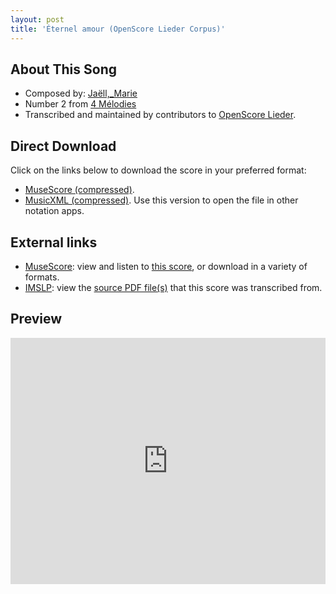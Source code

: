```yaml
---
layout: post
title: 'Éternel amour (OpenScore Lieder Corpus)'
---
```


## About This Song

- Composed by: [Jaëll,_Marie](https://fourscoreandmore.org/openscore/lieder/Jaëll,_Marie)
- Number 2 from [4 Mélodies](https://fourscoreandmore.org/openscore/lieder/Jaëll,_Marie/4_Mélodies)
- Transcribed and maintained by contributors to [OpenScore Lieder].

[OpenScore Lieder]: https://musescore.com/openscore-lieder-corpus

## Direct Download

Click on the links below to download the score in your preferred format:
- [MuseScore (compressed)](https://github.com/openscore/lieder/blob/main/scores/Jaëll,_Marie/4_Mélodies/2_Éternel_amour/lc5837811.mscz?raw=true).
- [MusicXML (compressed)](https://github.com/openscore/lieder/blob/main/scores/Jaëll,_Marie/4_Mélodies/2_Éternel_amour/lc5837811.mxl?raw=true). Use this version to open the file in other notation apps.

## External links

- [MuseScore]: view and listen to [this score][MuseScore], or download in a variety of formats.
- [IMSLP]: view the [source PDF file(s)][IMSLP] that this score was transcribed from.

[MuseScore]: https://musescore.com/score/5837811
[IMSLP]: https://imslp.org/wiki/Special:ReverseLookup/511349

## Preview

<iframe width="100%" height="394" src="https://musescore.com/openscore-lieder-corpus/scores/5837811/embed" frameborder="0" allowfullscreen allow="autoplay; fullscreen"></iframe>
